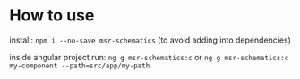 # How to use
install: `npm i --no-save msr-schematics` (to avoid adding into dependencies)

inside angular project run: `ng g msr-schematics:c` or `ng g msr-schematics:c my-component --path=src/app/my-path`
